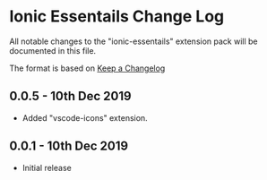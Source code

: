 # Ionic Essentails Change Log

All notable changes to the "ionic-essentails" extension pack will be documented in this file.

The format is based on [Keep a Changelog](http://keepachangelog.com/en/1.0.0/)

## 0.0.5 - 10th Dec 2019
- Added "vscode-icons" extension.

## 0.0.1 - 10th Dec 2019
- Initial release
